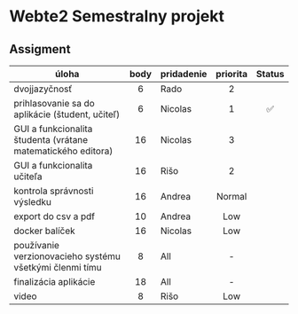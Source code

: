 # Webte2 Semestralny projekt

## Assigment

| úloha                                                        | body | pridadenie | priorita | Status |
|--------------------------------------------------------------|:----:|------------|:--------:|:------:|
| dvojjazyčnosť                                                |  6   | Rado       |    2     |        |
| prihlasovanie sa do aplikácie (študent, učiteľ)              |  6   | Nicolas    |    1     |   ✅    |
| GUI a funkcionalita študenta (vrátane matematického editora) |  16  | Nicolas    |    3     |        |
| GUI a funkcionalita učiteľa                                  |  16  | Rišo       |    2     |        |
| kontrola správnosti výsledku                                 |  16  | Andrea     |  Normal  |        |
| export do csv a pdf                                          |  10  | Andrea     |   Low    |        |
| docker balíček                                               |  16  | Nicolas    |   Low    |        |
| používanie verzionovacieho systému všetkými členmi tímu      |  8   | All        |    -     |        |
| finalizácia aplikácie                                        |  18  | All        |    -     |        |
| video                                                        |  8   | Rišo       |   Low    |        |

